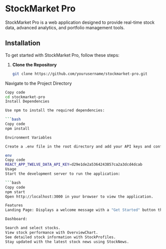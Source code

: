 # StockMarket Pro

StockMarket Pro is a web application designed to provide real-time stock data, advanced analytics, and portfolio management tools.

## Installation

To get started with StockMarket Pro, follow these steps:

1. **Clone the Repository**

   ```bash
   git clone https://github.com/yourusername/stockmarket-pro.git
Navigate to the Project Directory

```bash
Copy code
cd stockmarket-pro
Install Dependencies

Use npm to install the required dependencies:

```bash
Copy code
npm install

Environment Variables

Create a .env file in the root directory and add your API keys and configurations:

env
Copy code
REACT_APP_TWELVE_DATA_API_KEY=d29e1de2a5364243857ca2a3dcd4dcab
Usage
Start the development server to run the application:

```bash
Copy code
npm start
Open http://localhost:3000 in your browser to view the application.

Features
Landing Page: Displays a welcome message with a "Get Started" button that navigates to the Dashboard.

Dashboard:

Search and select stocks.
View stock performance with OverviewChart.
See detailed stock information with StockProfiles.
Stay updated with the latest stock news using StockNews.
